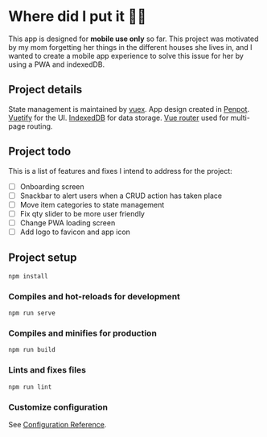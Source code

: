 # Where did I put it :woman_shrugging:

This app is designed for **mobile use only** so far. This project was motivated by my mom forgetting her things in the different houses she lives in, and I wanted to create a mobile app experience to solve this issue for her by using a PWA and indexedDB.

## Project details
State management is maintained by [vuex](https://vuex.vuejs.org/).
App design created in [Penpot](https://penpot.app/).
[Vuetify](https://vuetifyjs.com/en/) for the UI.
[IndexedDB](https://github.com/jakearchibald/idb) for data storage.
[Vue router](https://router.vuejs.org/) used for multi-page routing. 

## Project todo
This is a list of features and fixes I intend to address for the project:

- [ ] Onboarding screen
- [ ] Snackbar to alert users when a CRUD action has taken place
- [ ] Move item categories to state management
- [ ] Fix qty slider to be more user friendly
- [ ] Change PWA loading screen
- [ ] Add logo to favicon and app icon

## Project setup
```
npm install
```

### Compiles and hot-reloads for development
```
npm run serve
```

### Compiles and minifies for production
```
npm run build
```

### Lints and fixes files
```
npm run lint
```

### Customize configuration
See [Configuration Reference](https://cli.vuejs.org/config/).

